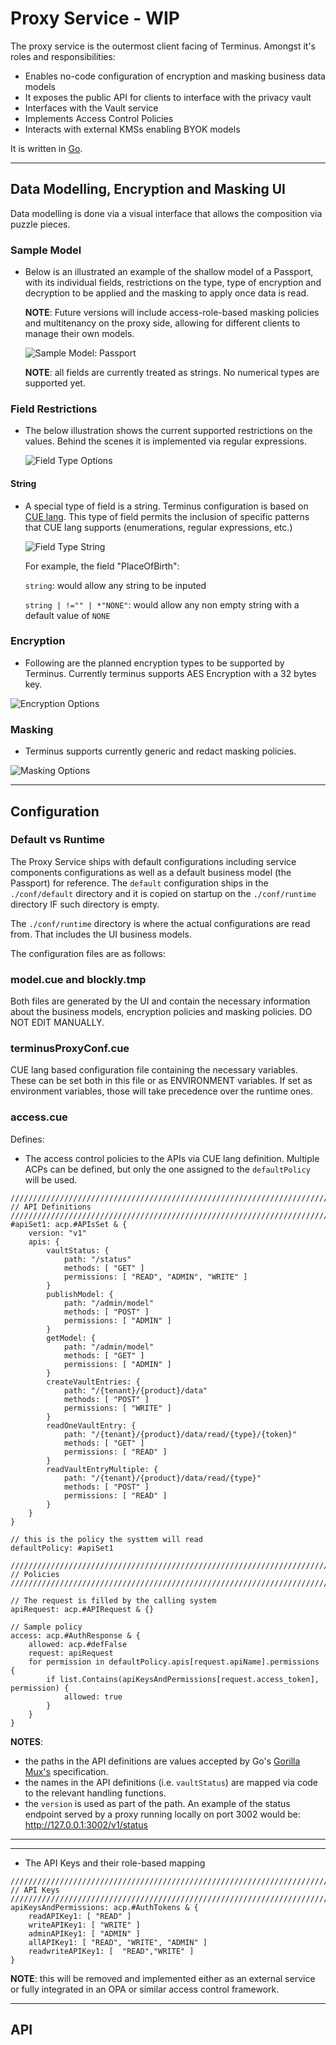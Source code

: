 # Proxy Service - WIP

The proxy service is the outermost client facing of Terminus. Amongst it's roles and responsibilities:
- Enables no-code configuration of encryption and masking business data models
- It exposes the public API for clients to interface with the privacy vault
- Interfaces with the Vault service
- Implements Access Control Policies
- Interacts with external KMSs enabling BYOK models

It is written in [Go](https://go.dev/).

---
## Data Modelling, Encryption and Masking UI

Data modelling is done via a visual interface that allows the composition via puzzle pieces. 

### Sample Model
- Below is an illustrated an example of the shallow model of a Passport, with its individual fields, restrictions on the type, type of encryption and decryption to be applied and the masking to apply once data is read. 

    **NOTE**: Future versions will include access-role-based masking policies and multitenancy on the proxy side, allowing for different clients to manage their own models.

    ![Sample Model: Passport](./proxy_assets/SampleModel.png)

    **NOTE**: all fields are currently treated as strings. No numerical types are supported yet.

### Field Restrictions
- The below illustration shows the current supported restrictions on the values. Behind the scenes it is implemented via regular expressions.

    ![Field Type Options](./proxy_assets/FieldOptions.png)

#### String
- A special type of field is a string. Terminus configuration is based on [CUE lang](https://cuelang.org). This type of field permits the inclusion of specific patterns that CUE lang supports (enumerations, regular expressions, etc.)

    ![Field Type String](./proxy_assets/String.png)

    For example, the field "PlaceOfBirth":

    `string`: would allow any string to be inputed

    `string | !="" | *"NONE"`: would allow any non empty string with a default value of `NONE`

### Encryption
- Following are the planned encryption types to be supported by Terminus. Currently terminus supports AES Encryption with a 32 bytes key.
    
![Encryption Options](./proxy_assets/EncryptionOptions.png)
    
### Masking
- Terminus supports currently generic and redact masking policies.

![Masking Options](./proxy_assets/MaskOptions.png)

---
## Configuration
### Default vs Runtime
The Proxy Service ships with default configurations including service components configurations as well as a default business model (the Passport) for reference.
The `default` configuration ships in the `./conf/default` directory and it is copied on startup on the `./conf/runtime` directory IF such directory is empty.

The `./conf/runtime` directory is where the actual configurations are read from. That includes the UI business models.

The configuration files are as follows:

### model.cue and blockly.tmp
Both files are generated by the UI and contain the necessary information about the business models, encryption policies and masking policies. DO NOT EDIT MANUALLY.

### terminusProxyConf.cue
CUE lang based configuration file containing the necessary variables. These can be set both in this file or as ENVIRONMENT variables.
If set as environment variables, those will take precedence over the runtime ones.

### access.cue

Defines:
- The access control policies to the APIs via CUE lang definition. Multiple ACPs can be defined, but only the one assigned to the `defaultPolicy` will be used.
```
///////////////////////////////////////////////////////////////////////
// API Definitions
///////////////////////////////////////////////////////////////////////
#apiSet1: acp.#APIsSet & {
	version: "v1"
	apis: {
		vaultStatus: {
			path: "/status"
			methods: [ "GET" ]
			permissions: [ "READ", "ADMIN", "WRITE" ]
		}
		publishModel: {
			path: "/admin/model"
			methods: [ "POST" ]
			permissions: [ "ADMIN" ]
		}
		getModel: {
			path: "/admin/model"
			methods: [ "GET" ]
			permissions: [ "ADMIN" ]
		}
		createVaultEntries: {
			path: "/{tenant}/{product}/data"
			methods: [ "POST" ]
			permissions: [ "WRITE" ]
		}
		readOneVaultEntry: {
			path: "/{tenant}/{product}/data/read/{type}/{token}"
			methods: [ "GET" ]
			permissions: [ "READ" ]
		}
		readVaultEntryMultiple: {
			path: "/{tenant}/{product}/data/read/{type}"
			methods: [ "POST" ]
			permissions: [ "READ" ]
		}
	}
}

// this is the policy the systtem will read
defaultPolicy: #apiSet1

///////////////////////////////////////////////////////////////////////
// Policies
///////////////////////////////////////////////////////////////////////

// The request is filled by the calling system
apiRequest: acp.#APIRequest & {}

// Sample policy
access: acp.#AuthResponse & {
	allowed: acp.#defFalse
	request: apiRequest
	for permission in defaultPolicy.apis[request.apiName].permissions {
		if list.Contains(apiKeysAndPermissions[request.access_token], permission) {
			allowed: true
		}
	}
}

```
**NOTES**: 

- the paths in the API definitions are values accepted by Go's [Gorilla Mux's](https://github.com/gorilla/mux) specification.
- the names in the API definitions (i.e. `vaultStatus`) are mapped via code to the relevant handling functions.
- the `version` is used as part of the path. An example of the status endpoint served by a proxy running locally on port 3002 would be:
    http://127.0.0.1:3002/v1/status
    
---
---
- The API Keys and their role-based mapping
```
///////////////////////////////////////////////////////////////////////
// API Keys
///////////////////////////////////////////////////////////////////////
apiKeysAndPermissions: acp.#AuthTokens & {
	readAPIKey1: [ "READ" ]
	writeAPIKey1: [ "WRITE" ]
	adminAPIKey1: [ "ADMIN" ]
	allAPIKey1: [ "READ", "WRITE", "ADMIN" ]
	readwriteAPIKey1: [  "READ","WRITE" ]
}
```
**NOTE**: this will be removed and implemented either as an external service or fully integrated in an OPA or similar access control framework.


---
## API

